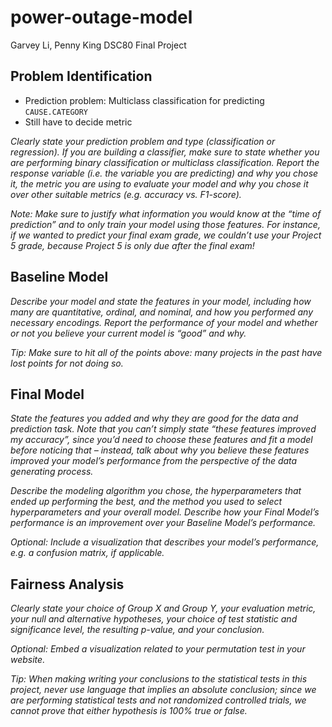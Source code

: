 # power-outage-model
Garvey Li, Penny King DSC80 Final Project

## Problem Identification

* Prediction problem: Multiclass classification for predicting `CAUSE.CATEGORY` 
* Still have to decide metric

*Clearly state your prediction problem and type (classification or regression). If you are building a classifier, make sure to state whether you are performing binary classification or multiclass classification. Report the response variable (i.e. the variable you are predicting) and why you chose it, the metric you are using to evaluate your model and why you chose it over other suitable metrics (e.g. accuracy vs. F1-score).*

*Note: Make sure to justify what information you would know at the “time of prediction” and to only train your model using those features. For instance, if we wanted to predict your final exam grade, we couldn’t use your Project 5 grade, because Project 5 is only due after the final exam!*

## Baseline Model

*Describe your model and state the features in your model, including how many are quantitative, ordinal, and nominal, and how you performed any necessary encodings. Report the performance of your model and whether or not you believe your current model is “good” and why.*

*Tip: Make sure to hit all of the points above: many projects in the past have lost points for not doing so.*

## Final Model

*State the features you added and why they are good for the data and prediction task. Note that you can’t simply state “these features improved my accuracy”, since you’d need to choose these features and fit a model before noticing that – instead, talk about why you believe these features improved your model’s performance from the perspective of the data generating process.*

*Describe the modeling algorithm you chose, the hyperparameters that ended up performing the best, and the method you used to select hyperparameters and your overall model. Describe how your Final Model’s performance is an improvement over your Baseline Model’s performance.*

*Optional: Include a visualization that describes your model’s performance, e.g. a confusion matrix, if applicable.*

## Fairness Analysis

*Clearly state your choice of Group X and Group Y, your evaluation metric, your null and alternative hypotheses, your choice of test statistic and significance level, the resulting p-value, and your conclusion.*

*Optional: Embed a visualization related to your permutation test in your website.*

*Tip: When making writing your conclusions to the statistical tests in this project, never use language that implies an absolute conclusion; since we are performing statistical tests and not randomized controlled trials, we cannot prove that either hypothesis is 100% true or false.*




